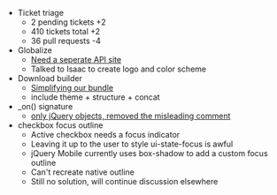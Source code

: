 * Ticket triage
  * 2 pending tickets +2
  * 410 tickets total +2
  * 36 pull requests -4
* Globalize
  * [Need a seperate API site](https://github.com/jquery/globalize/issues/236)
  * Talked to Isaac to create logo and color scheme
* Download builder
  * [Simplifying our bundle](https://github.com/jquery/download.jqueryui.com/issues/207)
  * include theme + structure + concat
* _on() signature
  * [only jQuery objects, removed the misleading comment](https://github.com/jquery/api.jqueryui.com/issues/202)
* checkbox focus outline
  * Active checkbox needs a focus indicator
  * Leaving it up to the user to style ui-state-focus is awful
  * jQuery Mobile currently uses box-shadow to add a custom focus outline
  * Can't recreate native outline
  * Still no solution, will continue discussion elsewhere
